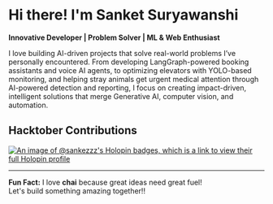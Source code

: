 # Hi there!  I'm Sanket Suryawanshi  

**Innovative Developer | Problem Solver | ML & Web Enthusiast**  

I love building AI-driven projects that solve real-world problems I’ve personally encountered. From developing LangGraph-powered booking assistants and voice AI agents, to optimizing elevators with YOLO-based monitoring, and helping stray animals get urgent medical attention through AI-powered detection and reporting, I focus on creating impact-driven, intelligent solutions that merge Generative AI, computer vision, and automation.



## Hacktober Contributions  
[![An image of @sankezzz's Holopin badges, which is a link to view their full Holopin profile](https://holopin.me/sankezzz)](https://holopin.io/@sankezzz)  

---

 **Fun Fact:** I love **chai**  because great ideas need great fuel!  
 Let's build something amazing together!!
